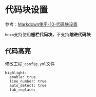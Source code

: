 
# 代码块设置

参考：[Markdown使用-10-代码块设置](https://zj-markdown-guide.readthedocs.io/zh/latest/Markdown%E4%BD%BF%E7%94%A8-10-%E4%BB%A3%E7%A0%81%E5%9D%97%E8%AE%BE%E7%BD%AE.html)

`hexo`支持使用**栅栏代码块**，不支持**缩进代码块**

## 代码高亮

修改工程`_config.yml`文件

```
highlight:
  enable: true
  line_number: true
  auto_detect: true
  tab_replace:
```